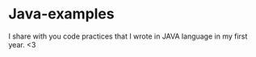 # Java-examples 
I share with you code practices that I wrote in JAVA language in my first year. <3
